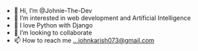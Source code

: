 - 👋 Hi, I’m @Johnie-The-Dev
- 👀 I’m interested in web development and Artificial Intelligence
- 🌱 I love Python with Django
- 💞️ I’m looking to collaborate 
- 📫 How to reach me ...johnkarish073@gmail.com

<!---
mr-robot-the-anonymous/mr-robot-the-anonymous is a ✨ special ✨ repository because its `README.md` (this file) appears on your GitHub profile.
You can click the Preview link to take a look at your changes.
--->
